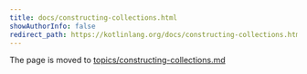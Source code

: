 ```yaml
---
title: docs/constructing-collections.html
showAuthorInfo: false
redirect_path: https://kotlinlang.org/docs/constructing-collections.html
---
```


The page is moved to [topics/constructing-collections.md](docs/topics/constructing-collections.md)
